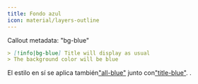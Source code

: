 ```yaml
---
title: Fondo azul
icon: material/layers-outline
---
```


Callout metadata: "bg-blue"

```md
> [!info|bg-blue] Title will display as usual
> The background color will be blue
```

El estilo en sí se aplica también["all-blue"](../combined-styling/page-2.md)
junto con["title-blue"](../title-styling/page-2.md).
.


